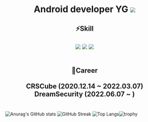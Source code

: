 <!--
### Hi there 👋

**kang-yg/kang-yg** is a ✨ _special_ ✨ repository because its `README.md` (this file) appears on your GitHub profile.

Here are some ideas to get you started:

- 🔭 I’m currently working on ...
- 🌱 I’m currently learning ...
- 👯 I’m looking to collaborate on ...
- 🤔 I’m looking for help with ...
- 💬 Ask me about ...
- 📫 How to reach me: ...
- 😄 Pronouns: ...
- ⚡ Fun fact: ...
-->

# <div align=center>Android developer YG <a href="https://cosmic-moustache-4f0.notion.site/YG-s-Work-Life-2c66b72f53864dea986c3c5352e797b2"><img src="https://img.shields.io/badge/Notion-000000?style=flat&logo=Notion&logoColor=white"/></a></div> 
## <div align=center>⚡Skill</br></br> <img src="https://img.shields.io/badge/Android-3DDC84?style=flat&logo=Android&logoColor=white"/> <img src="https://img.shields.io/badge/Kotlin-7F52FF?style=flat&logo=Kotlin&logoColor=white"/> <img src="https://img.shields.io/badge/JAVA-007396?style=flat-square&logo=java&logoColor=white"/> </br></br></br> 🏢Career</br></br> CRSCube (2020.12.14 ~ 2022.03.07) </br> DreamSecurity (2022.06.07 ~ )</br></br>
![Anurag's GitHub stats](https://github-readme-stats.vercel.app/api?username=kang-yg&show_icons=true&theme=radical) ![GitHub Streak](https://streak-stats.demolab.com/?user=kang-yg) ![Top Langs](https://github-readme-stats.vercel.app/api/top-langs/?username=kang-yg&layout=compact)![trophy](https://github-profile-trophy.vercel.app/?username=kang-yg)
</div>
